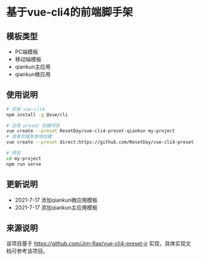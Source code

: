# 基于vue-cli4的前端脚手架

## 模板类型

- PC端模板
- 移动端模板
- qiankun主应用
- qiankun微应用

## 使用说明

```bash
# 安装 vue-cli4
npm install -g @vue/cli

# 远程 preset 创建项目
vue create --preset ResetDay/vue-cli4-preset-qiankun my-project
# 或者克隆到本地创建
vue create --preset direct:https://github.com/ResetDay/vue-cli4-preset-qiankun.git my-project --clone

# 预览
cd my-project
npm run serve
```
## 更新说明

- 2021-7-17 添加qiankun微应用模板
- 2021-7-17 添加qiankun主应用模板


## 来源说明

该项目基于 https://github.com/Jim-Rae/vue-cli4-preset-jr 实现，具体实现文档可参考该项目。

